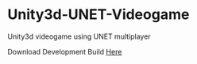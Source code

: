 # Unity3d-UNET-Videogame
Unity3d videogame using UNET multiplayer

Download Development Build [Here](https://michaelbradlyrymers.itch.io/unity3d-action-game)
